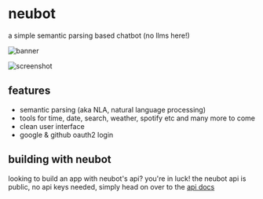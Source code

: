 # neubot
a simple semantic parsing based chatbot (no llms here!)

![banner](https://github.com/user-attachments/assets/c3f52133-1a6a-49e3-ba75-92c8583017fa)

![screenshot](https://github.com/user-attachments/assets/1620f8a0-359d-47ce-b870-8b312779825f)

## features
- semantic parsing (aka NLA, natural language processing)
- tools for time, date, search, weather, spotify etc and many more to come
- clean user interface
- google & github oauth2 login

## building with neubot
looking to build an app with neubot's api? you're in luck! the neubot api is public, no api keys needed, simply head on over to the [api docs](API.md)
